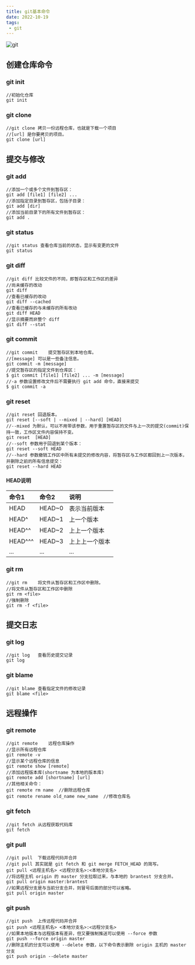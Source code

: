 ```yaml
---
title: git基本命令
date: 2022-10-19
tags:
 - git 
---
```

<!-- https://www.runoob.com/git/git-basic-operations.html -->
![git](https://img.webvipzone.com/images/git.png)
<!-- ![git](/images/git.png) -->

## 创建仓库命令
### git init
```
//初始化仓库
git init
```
### git clone
```
//git clone 拷贝一份远程仓库，也就是下载一个项目
//[url] 是你要拷贝的项目。
git clone [url]
```
## 提交与修改
### git add
```
//添加一个或多个文件到暂存区：
git add [file1] [file2] ...
//添加指定目录到暂存区，包括子目录：
git add [dir]
//添加当前目录下的所有文件到暂存区：
git add .
```
### git status
```
//git status 查看仓库当前的状态，显示有变更的文件
git status
```
### git diff
```
//git diff 比较文件的不同，即暂存区和工作区的差异
//尚未缓存的改动
git diff
//查看已缓存的改动
git diff --cached
//查看已缓存的与未缓存的所有改动
git diff HEAD
//显示摘要而非整个 diff
git diff --stat
```
### git commit
```
//git commit	提交暂存区到本地仓库。
//[message] 可以是一些备注信息。
git commit -m [message]
//提交暂存区的指定文件到仓库区：
$ git commit [file1] [file2] ... -m [message]
//-a 参数设置修改文件后不需要执行 git add 命令，直接来提交
$ git commit -a
```
### git reset
```
//git reset	回退版本。
git reset [--soft | --mixed | --hard] [HEAD]
//--mixed 为默认，可以不用带该参数，用于重置暂存区的文件与上一次的提交(commit)保持一致，工作区文件内容保持不变。
git reset  [HEAD]
//--soft 参数用于回退到某个版本：
git reset --soft HEAD
//--hard 参数撤销工作区中所有未提交的修改内容，将暂存区与工作区都回到上一次版本，并删除之前的所有信息提交：
git reset --hard HEAD
```
#### HEAD说明
| 命令1   | 命令2  | 说明           |
| :------ | :----- | :------------- |
| HEAD    | HEAD~0 | 表示当前版本   |
| HEAD^   | HEAD~1 | 上一个版本     |
| HEAD^^  | HEAD~2 | 上上一个版本   |
| HEAD^^^ | HEAD~3 | 上上上一个版本 |
| ...     | ...    | ...            |

### git rm
```
//git rm	将文件从暂存区和工作区中删除。
//将文件从暂存区和工作区中删除
git rm <file>
//强制删除
git rm -f <file>
```
## 提交日志
### git log
```
//git log	查看历史提交记录
git log
```
### git blame
```
//git blame	查看指定文件的修改记录
git blame <file>
```
## 远程操作
### git remote
```
//git remote	远程仓库操作
//显示所有远程仓库
git remote -v
//显示某个远程仓库的信息
git remote show [remote]
//添加远程版本库(shortname 为本地的版本库)
git remote add [shortname] [url]
//其他相关命令：
git remote rm name  //删除远程仓库
git remote rename old_name new_name  //修改仓库名
```
### git fetch
```
//git fetch	从远程获取代码库
git fetch
```
### git pull
```
//git pull	下载远程代码并合并
//git pull 其实就是 git fetch 和 git merge FETCH_HEAD 的简写。
git pull <远程主机名> <远程分支名>:<本地分支名>
//将远程主机 origin 的 master 分支拉取过来，与本地的 brantest 分支合并。
git pull origin master:brantest
//如果远程分支是与当前分支合并，则冒号后面的部分可以省略。
git pull origin master
```
### git push
```
//git push	上传远程代码并合并
git push <远程主机名> <本地分支名>:<远程分支名>
//如果本地版本与远程版本有差异，但又要强制推送可以使用 --force 参数
git push --force origin master
//删除主机的分支可以使用 --delete 参数，以下命令表示删除 origin 主机的 master 分支
git push origin --delete master
```
